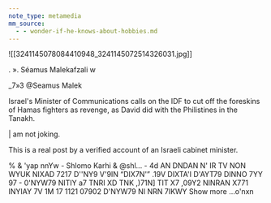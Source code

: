```yaml
---
note_type: metamedia
mm_source:
  - - wonder-if-he-knows-about-hobbies.md
---
```


![[3241145078084410948_3241145072514326031.jpg]]

. ». Séamus Malekafzali w

_7»3 @Seamus Malek

Israel's Minister of Communications calls on
the IDF to cut off the foreskins of Hamas
fighters as revenge, as David did with the
Philistines in the Tanakh.

| am not joking.

This is a real post by a verified account of an
Israeli cabinet minister.

% & 'yap nnYw - Shlomo Karhi & @shl... - 4d
AN DNDAN N' IR TV NON WYUK NIXAD 7217
D''NY9 V'9IN “DIX7N'” .19V DIXTA'I D'AYT79 DINNO
7YY 97 - 0'NYW79 NITIY a7 TNRI XD TNK ,)71N]
TIT X7 ,09Y2 NINRAN X771 INYIAY 7V 1M
17 1121 07902 D'NYW79 NI NRN 7IKWY
Show more ...o'nxn

